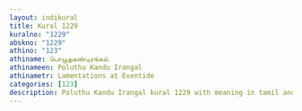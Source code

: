 ```yaml
---
layout: indikural
title: Kural 1229
kuralno: "1229"
abskno: "1229"
athino: "123"
athiname: பொழுதுகண்டிரங்கல்
athinameen: Poluthu Kandu Irangal
athinametr: Lamentations at Eventide
categories: [123]
description: Poluthu Kandu Irangal kural 1229 with meaning in tamil and english 
---
```


